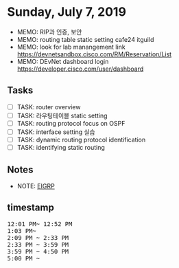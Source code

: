 # Sunday, July 7, 2019
- MEMO: RIP과 인증, 보안
- MEMO: routing table static setting cafe24 itguild
- MEMO: look for <u></u>lab manangement</u> link https://devnetsandbox.cisco.com/RM/Reservation/List
- MEMO: DEvNet dashboard login https://developer.cisco.com/user/dashboard

## Tasks
- [ ] TASK: router overview
- [ ] TASK: 라우팅테이블 static setting
- [ ] TASK: routing protocol focus on OSPF
- [ ] TASK:  interface setting 실습
- [ ] TASK: dynamic routing protocol identification
- [ ] TASK: identifying static routing

## Notes
- NOTE: [EIGRP](./07/EIGRP.md)

## timestamp
<pre>
12:01 PM~ 12:52 PM
1:03 PM~  
2:09 PM ~ 2:33 PM
2:33 PM ~ 3:59 PM
3:59 PM ~ 4:50 PM
5:00 PM ~ 
</pre>
